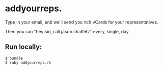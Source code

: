 # addyourreps.

Type in your email, and we'll send you rich vCards for your representatives.

Then you can "hey siri, call jason chaffetz" every, single, day.

## Run locally:

```
$ bundle
$ ruby addyourreps.rb
```